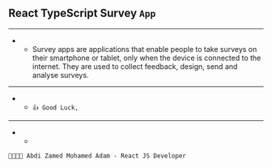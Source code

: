 ## React TypeScript Survey `App`

---

- - Survey apps are applications that enable people to take surveys on their smartphone
    or tablet, only when the device is connected to the internet. They are used to collect feedback, design, send and analyse surveys.

---

- - `👍 Good Luck,`

---

- -

`🧑‍💻👨‍💻 Abdi Zamed Mohamed Adam - React JS Developer`
